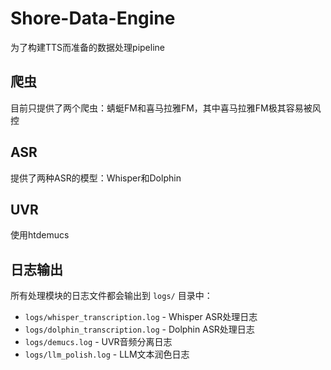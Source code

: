 # Shore-Data-Engine

为了构建TTS而准备的数据处理pipeline

## 爬虫

目前只提供了两个爬虫：蜻蜓FM和喜马拉雅FM，其中喜马拉雅FM极其容易被风控

## ASR

提供了两种ASR的模型：Whisper和Dolphin

## UVR

使用htdemucs

## 日志输出

所有处理模块的日志文件都会输出到 `logs/` 目录中：
- `logs/whisper_transcription.log` - Whisper ASR处理日志
- `logs/dolphin_transcription.log` - Dolphin ASR处理日志  
- `logs/demucs.log` - UVR音频分离日志
- `logs/llm_polish.log` - LLM文本润色日志
